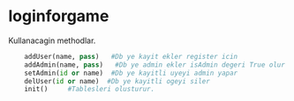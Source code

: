 # loginforgame


Kullanacagin methodlar.

``` python
    addUser(name, pass)   #Db ye kayit ekler register icin
    addAdmin(name, pass)   #Db ye admin ekler isAdmin degeri True olur
    setAdmin(id or name)  #Db ye kayitli uyeyi admin yapar
    delUser(id or name)  #Db ye kayitli ogeyi siler
    init()     #Tablesleri olusturur.
```

